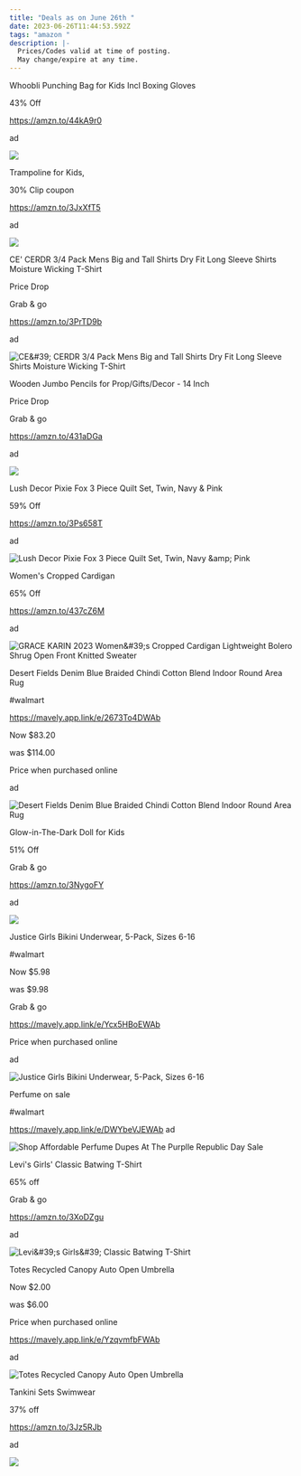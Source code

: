 ```yaml
---
title: "Deals as on June 26th "
date: 2023-06-26T11:44:53.592Z
tags: "amazon "
description: |-
  Prices/Codes valid at time of posting.
  May change/expire at any time.
---
```

<!--StartFragment-->

Whoobli Punching Bag for Kids Incl Boxing Gloves

43% Off

https://amzn.to/44kA9r0

ad

![](https://m.media-amazon.com/images/I/81nHn3vrgWL._AC_SL1500_.jpg)

<!--StartFragment-->

Trampoline for Kids,

30% Clip coupon

https://amzn.to/3JxXfT5

ad

![](https://m.media-amazon.com/images/I/91WXC30yf2L._AC_SL1500_.jpg)

CE' CERDR 3/4 Pack Mens Big and Tall Shirts Dry Fit Long Sleeve Shirts Moisture Wicking T-Shirt

Price Drop

Grab & go

https://amzn.to/3PrTD9b

ad

![CE\&#39; CERDR 3/4 Pack Mens Big and Tall Shirts Dry Fit Long Sleeve Shirts Moisture Wicking T-Shirt](https://m.media-amazon.com/images/I/81x393tqhYL._AC_UX679_.jpg)

<!--StartFragment-->

Wooden Jumbo Pencils for Prop/Gifts/Decor - 14 Inch

Price Drop

Grab & go

https://amzn.to/431aDGa

ad

![](https://m.media-amazon.com/images/I/51m0ap5MFRL._AC_SL1000_.jpg)

<!--StartFragment-->

Lush Decor Pixie Fox 3 Piece Quilt Set, Twin, Navy & Pink

59% Off

https://amzn.to/3Ps658T

ad



![Lush Decor Pixie Fox 3 Piece Quilt Set, Twin, Navy \&amp; Pink](https://m.media-amazon.com/images/I/91PUXBhHq2L._AC_SX522_.jpg)

Women's Cropped Cardigan

65% Off

https://amzn.to/437cZ6M

ad

![GRACE KARIN 2023 Women\&#39;s Cropped Cardigan Lightweight Bolero Shrug Open Front Knitted Sweater](https://m.media-amazon.com/images/I/71+EI41zTQL._AC_UY741_.jpg)

Desert Fields Denim Blue Braided Chindi Cotton Blend Indoor Round Area Rug

\#walmart

https://mavely.app.link/e/2673To4DWAb

Now $83.20

was $114.00

Price when purchased online

ad

![Desert Fields Denim Blue Braided Chindi Cotton Blend Indoor Round Area Rug](https://i5.walmartimages.com/asr/c2fcdc3b-add2-4792-8ac3-980a1f4268f1_1.21f575fd41a3a9f9c8ef307b93be92f5.jpeg?odnHeight=2000&odnWidth=2000&odnBg=FFFFFF)

Glow-in-The-Dark Doll for Kids

51% Off

Grab & go

https://amzn.to/3NygoFY

ad

![](https://m.media-amazon.com/images/I/71Qbl0YB3dL._AC_SL1500_.jpg)

Justice Girls Bikini Underwear, 5-Pack, Sizes 6-16

\#walmart

Now $5.98

was $9.98

Grab & go

https://mavely.app.link/e/Ycx5HBoEWAb

Price when purchased online

ad

![Justice Girls Bikini Underwear, 5-Pack, Sizes 6-16](https://i5.walmartimages.com/asr/6c61d375-ae35-4053-8d72-0c828a107c01.d1c85787a63aa4328dcf921b6f5f1a53.jpeg?odnHeight=2000&odnWidth=2000&odnBg=FFFFFF)

Perfume on sale

\#walmart

https://mavely.app.link/e/DWYbeVJEWAb ad

![Shop Affordable Perfume Dupes At The Purplle Republic Day Sale](https://media6.ppl-media.com/mediafiles/blogs/shutterstock_1397308094_cb85c34615.jpg)

Levi's Girls' Classic Batwing T-Shirt

65% off

Grab & go

https://amzn.to/3XoDZgu

ad

![Levi\&#39;s Girls\&#39; Classic Batwing T-Shirt](https://m.media-amazon.com/images/I/71U-deOtNAL._AC_UX679_.jpg)

Totes Recycled Canopy Auto Open Umbrella

Now $2.00

was $6.00

Price when purchased online

https://mavely.app.link/e/YzqvmfbFWAb

ad

![Totes Recycled Canopy Auto Open Umbrella](https://i5.walmartimages.com/asr/08dc1e61-9fc7-4189-ae2e-47a33424385f.04560a82718a74f6b6e54d92d8b3882d.jpeg?odnHeight=2000&odnWidth=2000&odnBg=FFFFFF)

Tankini Sets Swimwear

37% off

https://amzn.to/3Jz5RJb

ad

![](https://m.media-amazon.com/images/I/51seyQdFh4L._AC_SY679._SX._UX._SY._UY_.jpg)

<!--EndFragment-->